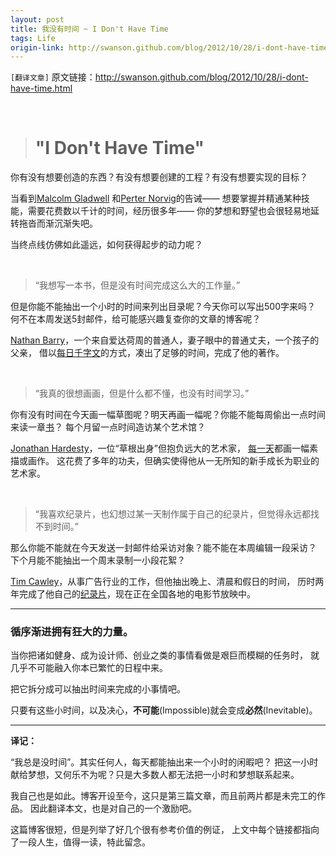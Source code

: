 ```yaml
---
layout: post
title: 我没有时间 ~ I Don't Have Time
tags: Life
origin-link: http://swanson.github.com/blog/2012/10/28/i-dont-have-time.html
---
```



`[翻译文章]` 原文链接：<http://swanson.github.com/blog/2012/10/28/i-dont-have-time.html>


<br/>

> # "I Don't Have Time"

你有没有想要创造的东西？有没有想要创建的工程？有没有想要实现的目标？

当看到[Malcolm Gladwell](http://www.gladwell.com/outliers/outliers_excerpt1.html)
和[Perter Norvig](http://norvig.com/21-days.html)的告诫——
想要掌握并精通某种技能，需要花费数以千计的时间，经历很多年——
你的梦想和野望也会很轻易地延转拖沓而渐沉渐失吧。

当终点线仿佛如此遥远，如何获得起步的动力呢？

<br/>

>  “我想写一本书，但是没有时间完成这么大的工作量。”

但是你能不能抽出一个小时的时间来列出目录呢？今天你可以写出500字来吗？
何不在本周发送5封邮件，给可能感兴趣复查你的文章的博客呢？

[Nathan Barry](http://nathanbarry.com/)，一个来自爱达荷周的普通人，妻子眼中的普通丈夫，一个孩子的父亲，
借以[每日千字文](http://nathanbarry.com/commitment-changed-career/)的方式，凑出了足够的时间，完成了他的著作。


<br/>

>  “我真的很想画画，但是什么都不懂，也没有时间学习。”

你有没有时间在今天画一幅草图呢？明天再画一幅呢？你能不能每周偷出一点时间来读一章[书](http://www.drawright.com/)？
每个月留一点时间造访某个艺术馆？

[Jonathan Hardesty](http://www.jonathanhardesty.com/)，一位“草根出身”但抱负远大的艺术家，
[每一天](http://conceptart.org/forums/showthread.php?870)都画一幅素描或画作。
这花费了多年的功夫，但确实使得他从一无所知的新手成长为职业的艺术家。

<br/>

>  “我喜欢纪录片，也幻想过某一天制作属于自己的纪录片，但觉得永远都找不到时间。”

那么你能不能就在今天发送一封邮件给采访对象？能不能在本周编辑一段采访？
下个月能不能抽出一个周末录制一小段花絮？

[Tim Cawley](http://timcawley.blogspot.com/)，从事广告行业的工作，但他抽出晚上、清晨和假日的时间，
历时两年完成了他自己的[纪录片](http://fromnothingsomething.com/)，现在正在全国各地的电影节放映中。


---------------

### **循序渐进拥有狂大的力量**。

当你把诸如健身、成为设计师、创业之类的事情看做是艰巨而模糊的任务时，
就几乎不可能融入你本已繁忙的日程中来。

把它拆分成可以抽出时间来完成的小事情吧。

只要有这些小时间，以及决心，**不可能**(Impossible)就会变成**必然**(Inevitable)。

---------------

**译记：**

“我总是没时间”。其实任何人，每天都能抽出来一个小时的闲暇吧？
把这一小时献给梦想，又何乐不为呢？只是大多数人都无法把一小时和梦想联系起来。

我自己也是如此。博客开设至今，这只是第三篇文章，而且前两片都是未完工的作品。
因此翻译本文，也是对自己的一个激励吧。

这篇博客很短，但是列举了好几个很有参考价值的例证，
上文中每个链接都指向了一段人生，值得一读，特此留念。


